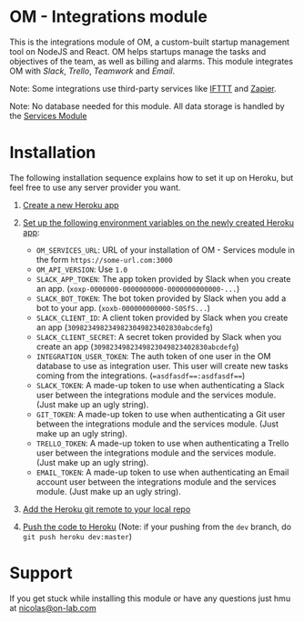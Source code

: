 # OM - Integrations module
This is the integrations module of OM, a custom-built startup management tool on NodeJS and React. OM helps startups manage the tasks and objectives of the team, as well as billing and alarms. 
This module integrates OM with *Slack*, *Trello*, *Teamwork* and *Email*.

Note: Some integrations use third-party services like [IFTTT](https://ifttt.com) and [Zapier](https://zapier.com).

Note: No database needed for this module. All data storage is handled by the [Services Module](https://github.com/nicolasalliaume/om-services)

# Installation
The following installation sequence explains how to set it up on Heroku, but feel free to use any server provider you want.

1. [Create a new Heroku app](https://devcenter.heroku.com/articles/creating-apps)

2. [Set up the following environment variables on the newly created Heroku app](https://devcenter.heroku.com/articles/config-vars#managing-config-vars):
    * `OM_SERVICES_URL`: URL of your installation of OM - Services module in the form `https://some-url.com:3000`
    * `OM_API_VERSION`: Use `1.0`
    * `SLACK_APP_TOKEN`: The app token provided by Slack when you create an app. (`xoxp-0000000-0000000000-0000000000000-...`)
    * `SLACK_BOT_TOKEN`: The bot token provided by Slack when you add a bot to your app. (`xoxb-000000000000-S0SfS...`)
    * `SLACK_CLIENT_ID`: A client token provided by Slack when you create an app (`3098234982349823049823402830abcdefg`)
    * `SLACK_CLIENT_SECRET`: A secret token provided by Slack when you create an app (`3098234982349823049823402830abcdefg`)
    * `INTEGRATION_USER_TOKEN`: The auth token of one user in the OM database to use as integration user. This user will create new tasks coming from the integrations. (`=asdfasdf==:asdfasdf==`)
    * `SLACK_TOKEN`: A made-up token to use when authenticating a Slack user between the integrations module and the services module. (Just make up an ugly string).
    * `GIT_TOKEN`: A made-up token to use when authenticating a Git user between the integrations module and the services module. (Just make up an ugly string).
    * `TRELLO_TOKEN`: A made-up token to use when authenticating a Trello user between the integrations module and the services module. (Just make up an ugly string).
    * `EMAIL_TOKEN`: A made-up token to use when authenticating an Email account user between the integrations module and the services module. (Just make up an ugly string).
    
3. [Add the Heroku git remote to your local repo](https://devcenter.heroku.com/articles/git#creating-a-heroku-remote)

4. [Push the code to Heroku](https://devcenter.heroku.com/articles/git#deploying-code) (Note: if your pushing from the `dev` branch, do `git push heroku dev:master`)

# Support
If you get stuck while installing this module or have any questions just hmu at nicolas@on-lab.com
